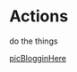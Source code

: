 # Actions
do the things

[picBlogginHere](https://github.com/ActionProjects/Actions/blob/main/actions/pages/postBlogPicsMyb.md)
